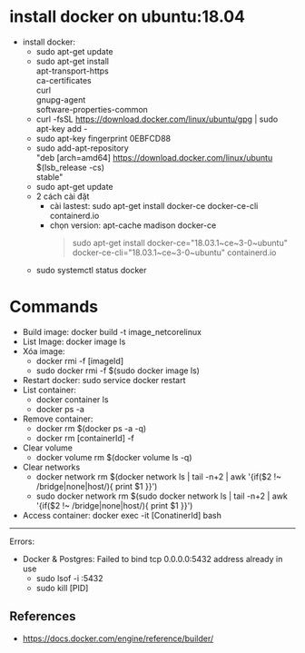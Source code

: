 # install docker on ubuntu:18.04
- install docker: 
    + sudo apt-get update
    + sudo apt-get install \
            apt-transport-https \
            ca-certificates \
            curl \
            gnupg-agent \
            software-properties-common
    + curl -fsSL https://download.docker.com/linux/ubuntu/gpg | sudo apt-key add -
    + sudo apt-key fingerprint 0EBFCD88
    + sudo add-apt-repository \
            "deb [arch=amd64] https://download.docker.com/linux/ubuntu \
            $(lsb_release -cs) \
            stable"
    + sudo apt-get update
    + 2 cách cài đặt
        * cài lastest: sudo apt-get install docker-ce docker-ce-cli containerd.io
        * chọn version: apt-cache madison docker-ce
            > sudo apt-get install docker-ce="18.03.1~ce~3-0~ubuntu" docker-ce-cli="18.03.1~ce~3-0~ubuntu" containerd.io
    + sudo systemctl status docker
    
# Commands
- Build image: docker build -t image_netcorelinux
- List Image: docker image ls
- Xóa image: 
    + docker rmi -f [imageId]
    + sudo docker rmi -f $(sudo docker image ls)
- Restart docker: sudo service docker restart
- List container: 
    + docker container ls
    + docker ps -a
- Remove container:
    + docker rm $(docker ps -a -q)
    + docker rm [containerId] -f
- Clear volume
    + docker volume rm $(docker volume ls -q)
- Clear networks
    + docker network rm $(docker network ls | tail -n+2 | awk '{if($2 !~ /bridge|none|host/){ print $1 }}')
    + sudo docker network rm $(sudo docker network ls | tail -n+2 | awk '{if($2 !~ /bridge|none|host/){ print $1 }}')
- Access container: docker exec -it [ConatinerId] bash

----------------------------------------------------------------
Errors:
- Docker & Postgres: Failed to bind tcp 0.0.0.0:5432 address already in use
    + sudo lsof -i :5432
    + sudo kill [PID]

## References
- https://docs.docker.com/engine/reference/builder/
